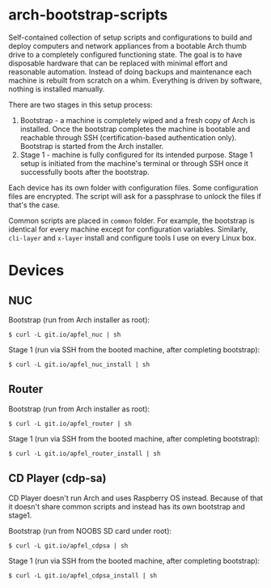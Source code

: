 # arch-bootstrap-scripts

Self-contained collection of setup scripts and configurations to build and deploy computers and network appliances from a bootable Arch thumb drive to a completely configured functioning state. The goal is to have disposable hardware that can be replaced with minimal effort and reasonable automation. Instead of doing backups and maintenance each machine is rebuilt from scratch on a whim. Everything is driven by software, nothing is installed manually.

There are two stages in this setup process:

 1. Bootstrap - a machine is completely wiped and a fresh copy of Arch is installed. Once the bootstrap completes the machine is bootable and reachable through SSH (certification-based authentication only). Bootstrap is started from the Arch installer.
 2. Stage 1 - machine is fully configured for its intended purpose. Stage 1 setup is initiated from the machine's terminal or through SSH once it successfully boots after the bootstrap.

Each device has its own folder with configuration files. Some configuration files are encrypted. The script will ask for a passphrase to unlock the files if that's the case.

Common scripts are placed in `common` folder. For example, the bootstrap is identical for every machine except for configuration variables. Similarly, `cli-layer` and `x-layer` install and configure tools I use on every Linux box.

# Devices

## NUC

Bootstrap (run from Arch installer as root):
```
$ curl -L git.io/apfel_nuc | sh
```

Stage 1 (run via SSH from the booted machine, after completing bootstrap):
```
$ curl -L git.io/apfel_nuc_install | sh
```

## Router

Bootstrap (run from Arch installer as root):
```
$ curl -L git.io/apfel_router | sh
```

Stage 1 (run via SSH from the booted machine, after completing bootstrap):
```
$ curl -L git.io/apfel_router_install | sh
```

## CD Player (cdp-sa)

CD Player doesn't run Arch and uses Raspberry OS instead. Because of that it doesn't share common scripts and instead has its own bootstrap and stage1.

Bootstrap (run from NOOBS SD card under root):
```
$ curl -L git.io/apfel_cdpsa | sh
```

Stage 1 (run via SSH from the booted machine, after completing bootstrap):
```
$ curl -L git.io/apfel_cdpsa_install | sh
```
